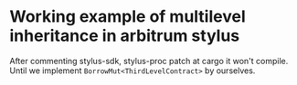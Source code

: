 # Working example of multilevel inheritance in arbitrum stylus
After commenting stylus-sdk, stylus-proc patch at cargo it won't compile.
Until we implement `BorrowMut<ThirdLevelContract>` by ourselves.